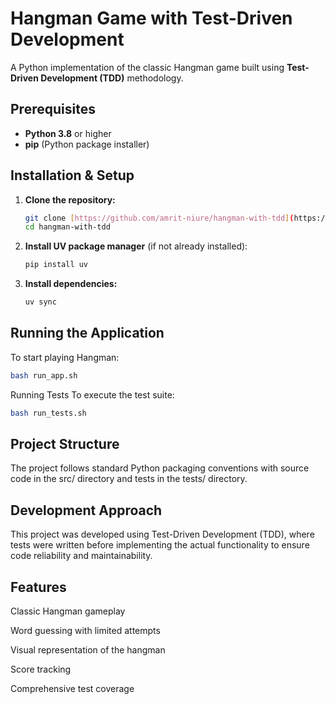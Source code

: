 # Hangman Game with Test-Driven Development

A Python implementation of the classic Hangman game built using **Test-Driven Development (TDD)** methodology.

## Prerequisites

* **Python 3.8** or higher
* **pip** (Python package installer)

## Installation & Setup

1.  **Clone the repository:**
    ```bash
    git clone [https://github.com/amrit-niure/hangman-with-tdd](https://github.com/amrit-niure/hangman-with-tdd)
    cd hangman-with-tdd
    ```
2.  **Install UV package manager** (if not already installed):
    ```bash
    pip install uv
    ```
3.  **Install dependencies:**
    ```bash
    uv sync
    ```

## Running the Application

To start playing Hangman:

```bash
bash run_app.sh
```
Running Tests
To execute the test suite:

```bash
bash run_tests.sh
```

## Project Structure
The project follows standard Python packaging conventions with source code in the src/ directory and tests in the tests/ directory.

## Development Approach
This project was developed using Test-Driven Development (TDD), where tests were written before implementing the actual functionality to ensure code reliability and maintainability.

## Features
Classic Hangman gameplay

Word guessing with limited attempts

Visual representation of the hangman

Score tracking

Comprehensive test coverage
